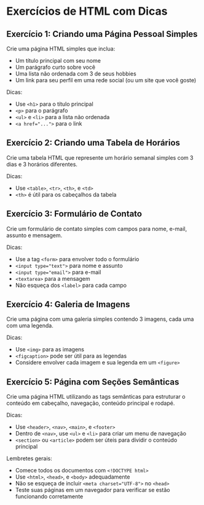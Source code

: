 # Exercícios de HTML com Dicas

## Exercício 1: Criando uma Página Pessoal Simples

Crie uma página HTML simples que inclua:
- Um título principal com seu nome
- Um parágrafo curto sobre você
- Uma lista não ordenada com 3 de seus hobbies
- Um link para seu perfil em uma rede social (ou um site que você goste)

Dicas:
- Use `<h1>` para o título principal
- `<p>` para o parágrafo
- `<ul>` e `<li>` para a lista não ordenada
- `<a href="...">` para o link

## Exercício 2: Criando uma Tabela de Horários

Crie uma tabela HTML que represente um horário semanal simples com 3 dias e 3 horários diferentes.

Dicas:
- Use `<table>`, `<tr>`, `<th>`, e `<td>`
- `<th>` é útil para os cabeçalhos da tabela

## Exercício 3: Formulário de Contato

Crie um formulário de contato simples com campos para nome, e-mail, assunto e mensagem.

Dicas:
- Use a tag `<form>` para envolver todo o formulário
- `<input type="text">` para nome e assunto
- `<input type="email">` para e-mail
- `<textarea>` para a mensagem
- Não esqueça dos `<label>` para cada campo

## Exercício 4: Galeria de Imagens

Crie uma página com uma galeria simples contendo 3 imagens, cada uma com uma legenda.

Dicas:
- Use `<img>` para as imagens
- `<figcaption>` pode ser útil para as legendas
- Considere envolver cada imagem e sua legenda em um `<figure>`

## Exercício 5: Página com Seções Semânticas

Crie uma página HTML utilizando as tags semânticas para estruturar o conteúdo em cabeçalho, navegação, conteúdo principal e rodapé.

Dicas:
- Use `<header>`, `<nav>`, `<main>`, e `<footer>`
- Dentro de `<nav>`, use `<ul>` e `<li>` para criar um menu de navegação
- `<section>` ou `<article>` podem ser úteis para dividir o conteúdo principal

Lembretes gerais:
- Comece todos os documentos com `<!DOCTYPE html>`
- Use `<html>`, `<head>`, e `<body>` adequadamente
- Não se esqueça de incluir `<meta charset="UTF-8">` no `<head>`
- Teste suas páginas em um navegador para verificar se estão funcionando corretamente
